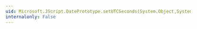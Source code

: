```yaml
---
uid: Microsoft.JScript.DatePrototype.setUTCSeconds(System.Object,System.Double,System.Object)
internalonly: False
---
```

